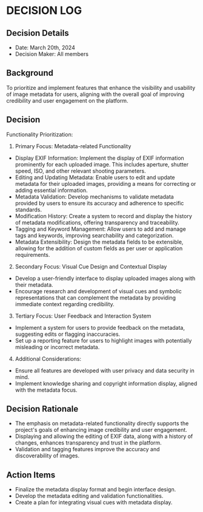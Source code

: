 # DECISION LOG 
## Decision Details 
- Date: March 20th, 2024
- Decision Maker: All members
  
## Background 
To prioritize and implement features that enhance the visibility and usability of image metadata for users, aligning with the overall goal of improving credibility and user engagement on the platform.

## Decision 
Functionality Prioritization:
1. Primary Focus: Metadata-related Functionality
- Display EXIF Information: Implement the display of EXIF information prominently for each uploaded image. This includes aperture, shutter speed, ISO, and other relevant shooting parameters.
- Editing and Updating Metadata: Enable users to edit and update metadata for their uploaded images, providing a means for correcting or adding essential information.
- Metadata Validation: Develop mechanisms to validate metadata provided by users to ensure its accuracy and adherence to specific standards.
- Modification History: Create a system to record and display the history of metadata modifications, offering transparency and traceability.
- Tagging and Keyword Management: Allow users to add and manage tags and keywords, improving searchability and categorization.
- Metadata Extensibility: Design the metadata fields to be extensible, allowing for the addition of custom fields as per user or application requirements.
2. Secondary Focus: Visual Cue Design and Contextual Display
- Develop a user-friendly interface to display uploaded images along with their metadata.
- Encourage research and development of visual cues and symbolic representations that can complement the metadata by providing immediate context regarding credibility.
3. Tertiary Focus: User Feedback and Interaction System
- Implement a system for users to provide feedback on the metadata, suggesting edits or flagging inaccuracies.
- Set up a reporting feature for users to highlight images with potentially misleading or incorrect metadata.
4. Additional Considerations:
- Ensure all features are developed with user privacy and data security in mind.
- Implement knowledge sharing and copyright information display, aligned with the metadata focus.

## Decision Rationale 
- The emphasis on metadata-related functionality directly supports the project's goals of enhancing image credibility and user engagement.
- Displaying and allowing the editing of EXIF data, along with a history of changes, enhances transparency and trust in the platform.
- Validation and tagging features improve the accuracy and discoverability of images.

## Action Items
 - Finalize the metadata display format and begin interface design.
 - Develop the metadata editing and validation functionalities.
 - Create a plan for integrating visual cues with metadata display.
